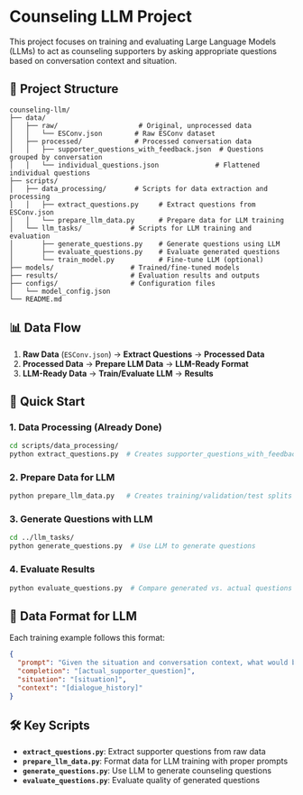# Counseling LLM Project

This project focuses on training and evaluating Large Language Models (LLMs) to act as counseling supporters by asking appropriate questions based on conversation context and situation.

## 📁 Project Structure

```
counseling-llm/
├── data/
│   ├── raw/                    # Original, unprocessed data
│   │   └── ESConv.json        # Raw ESConv dataset
│   ├── processed/             # Processed conversation data
│   │   ├── supporter_questions_with_feedback.json  # Questions grouped by conversation
│   │   └── individual_questions.json              # Flattened individual questions
├── scripts/
│   ├── data_processing/       # Scripts for data extraction and processing
│   │   ├── extract_questions.py     # Extract questions from ESConv.json
│   │   └── prepare_llm_data.py      # Prepare data for LLM training
│   └── llm_tasks/            # Scripts for LLM training and evaluation
│       ├── generate_questions.py    # Generate questions using LLM
│       ├── evaluate_questions.py    # Evaluate generated questions
│       └── train_model.py           # Fine-tune LLM (optional)
├── models/                   # Trained/fine-tuned models
├── results/                  # Evaluation results and outputs
├── configs/                  # Configuration files
│   └── model_config.json
└── README.md
```

## 📊 Data Flow

1. **Raw Data** (`ESConv.json`) → **Extract Questions** → **Processed Data**
2. **Processed Data** → **Prepare LLM Data** → **LLM-Ready Format**
3. **LLM-Ready Data** → **Train/Evaluate LLM** → **Results**

## 🚀 Quick Start

### 1. Data Processing (Already Done)
```bash
cd scripts/data_processing/
python extract_questions.py  # Creates supporter_questions_with_feedback.json
```

### 2. Prepare Data for LLM
```bash
python prepare_llm_data.py   # Creates training/validation/test splits with prompts
```

### 3. Generate Questions with LLM
```bash
cd ../llm_tasks/
python generate_questions.py  # Use LLM to generate questions
```

### 4. Evaluate Results
```bash
python evaluate_questions.py  # Compare generated vs. actual questions
```

## 📝 Data Format for LLM

Each training example follows this format:
```json
{
  "prompt": "Given the situation and conversation context, what would be an appropriate counseling question to ask?\n\nSituation: [situation]\nContext: [dialogue_history]\n\nQuestion:",
  "completion": "[actual_supporter_question]",
  "situation": "[situation]",
  "context": "[dialogue_history]"
}
```

## 🛠️ Key Scripts

- **`extract_questions.py`**: Extract supporter questions from raw data
- **`prepare_llm_data.py`**: Format data for LLM training with proper prompts
- **`generate_questions.py`**: Use LLM to generate counseling questions
- **`evaluate_questions.py`**: Evaluate quality of generated questions

